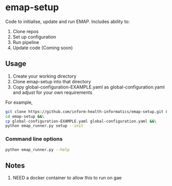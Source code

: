 # emap-setup

Code to initialise, update and run EMAP. Includes ability to:
1. Clone repos
2. Set up configuration
3. Run pipeline
4. Update code (Coming soon)

## Usage
1. Create your working directory 
2. Clone emap-setup into that directory
3. Copy global-configuration-EXAMPLE.yaml as global-configuration.yaml and adjust for your own requirements

For example,

```bash
git clone https://github.com/inform-health-informatics/emap-setup.git &&\
cd emap-setup &&\
cp global-configuration-EXAMPLE.yaml global-configuration.yaml &&\
python emap_runner.py setup --init
```

### Command line options
```bash
python emap_runner.py --help
```
 
## Notes
1. NEED a docker container to allow this to run on gae
